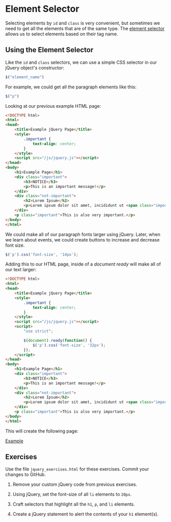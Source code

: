 # Element Selector

Selecting elements by `id` and `class` is very convenient, but sometimes we need to get all the elements that are of the same type.  The [element selector](http://api.jquery.com/element-selector/) allows us to select elements based on their tag name.

## Using the Element Selector

Like the `id` and `class` selectors, we can use a simple CSS selector in our jQuery object's constructor:

```js
$("element_name")
```

For example, we could get all the paragraph elements like this:

```js
$("p")
```

Looking at our previous example HTML page:

```html
<!DOCTYPE html>
<html>
<head>
    <title>Example jQuery Page</title>
    <style>
        .important {
            text-align: center;
        }
    </style>
    <script src="/js/jquery.js"></script>
</head>
<body>
    <h1>Example Page</h1>
    <div class="important">
        <h3>NOTICE</h3>
        <p>This is an important message!</p>
    </div>
    <div class="not-important">
        <h2>Lorem Ipsum</h2>
        <p>Lorem ipsum dolor sit amet, incididunt ut <span class="important">labore et dolore magna aliqua.</span>, quis ut aliquip ex ea commodo.</p>
    </div>
    <p class="important">This is also very important.</p>
</body>
</html>
```

We could make all of our paragraph fonts larger using jQuery.  Later, when we learn about events, we could create buttons to increase and decrease font size.

```js
$('p').css('font-size', '14px');
```

Adding this to our HTML page, inside of a _document ready_ will make all of our text larger:

```html
<!DOCTYPE html>
<html>
<head>
    <title>Example jQuery Page</title>
    <style>
        .important {
            text-align: center;
        }
    </style>
    <script src="/js/jquery.js"></script>
    <script>
        "use strict";

        $(document).ready(function() {
            $('p').css('font-size', '32px');
        });
    </script>
</head>
<body>
    <h1>Example Page</h1>
    <div class="important">
        <h3>NOTICE</h3>
        <p>This is an important message!</p>
    </div>
    <div class="not-important">
        <h2>Lorem Ipsum</h2>
        <p>Lorem ipsum dolor sit amet, incididunt ut <span class="important">labore et dolore magna aliqua.</span>, quis ut aliquip ex ea commodo.</p>
    </div>
    <p class="important">This is also very important.</p>
</body>
</html>
```

This will create the following page:

[Example](http://jsbin.com/gayir/1/edit?output)

## Exercises

Use the file `jquery_exercises.html` for these exercises.  Commit your changes to GitHub.

1. Remove your custom jQuery code from previous exercises.

1. Using jQuery, set the font-size of all `li` elements to `20px`.

1. Craft selectors that highlight all the `h1`, `p`, and `li` elements.

1. Create a jQuery statement to alert the contents of your `h1` element(s).
